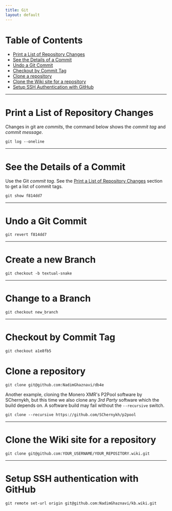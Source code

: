 ```yaml
---
title: Git
layout: default
---
```


# Table of Contents

* [Print a List of Repository Changes](#print-a-list-of-repository-commits)
* [See the Details of a Commit](#see-dthe-details-of-a-commit)
* [Undo a Git Commit](#undo-git-commit)
* [Checkout by Commit Tag](#checkout-by-commit-tag)
* [Clone a repository](#clone-a-repository)
* [Clone the Wiki site for a repository](#clone-the-wiki-site-for-a-repository)
* [Setup SSH Authentication with GitHub](#configure-a-local-repository-to-use-ssh-authentication-with-github)

---

# Print a List of Repository Changes

Changes in git are *commits*, the command below shows the *commit tag* and *commit message*.

```
git log --oneline
```

---

# See the Details of a Commit

Use the Git *commit tag*. See the [Print a List of Repository Changes](#print-a-list-of-repository-commits) section to get a list of commit tags.

```
git show f814dd7
```

---

# Undo a Git Commit

```
git revert f814dd7
```

---

# Create a new Branch

```
git checkout -b textual-snake
```

---

# Change to a Branch

```
git checkout new_branch
```

---

# Checkout by Commit Tag

```
git checkout a1e8fb5
```

# Clone a repository

```
git clone git@github.com:NadimGhaznavi/db4e
```

Another example, cloning the Monero XMR's P2Pool software by SChernykh, but this time we also
clone any *3rd Party* software which the build depends on. A software build may fail without the `--recursive` switch.

```
git clone --recursive https://github.com/SChernykh/p2pool
```

---

# Clone the Wiki site for a repository

```
git clone git@github.com:YOUR_USERNAME/YOUR_REPOSITORY.wiki.git
```

---

# Setup SSH authentication with GitHub

```
git remote set-url origin git@github.com:NadimGhaznavi/kb.wiki.git
```
